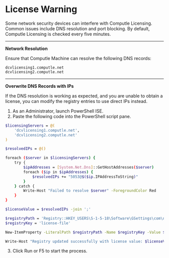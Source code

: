 # License Warning

Some network security devices can interfere with Computle Licensing. Common issues include DNS resolution and port blocking. By default, Computle Licensing is checked every five minutes.&#x20;

***

**Network Resolution**

Ensure that Computle Machine can resolve the following DNS records:

```
dcvlicensing1.computle.net
dcvlicensing2.computle.net
```

***

**Overwrite DNS Records with IPs**

If the DNS resolution is working as expected, and you are unable to obtain a license, you can modify the registry entries to use direct IPs instead.&#x20;

1. As an Administrator, launch PowerShell ISE.
2. Paste the following code into the PowerShell script pane.

```sh
$licensingServers = @(
    'dcvlicensing1.computle.net',
    'dcvlicensing2.computle.net'
)

$resolvedIPs = @()

foreach ($server in $licensingServers) {
    try {
        $ipAddresses = [System.Net.Dns]::GetHostAddresses($server)
        foreach ($ip in $ipAddresses) {
            $resolvedIPs += "5053@$($ip.IPAddressToString)"
        }
    } catch {
        Write-Host "Failed to resolve $server" -ForegroundColor Red
    }
}

$licenseValue = $resolvedIPs -join ';'

$registryPath = 'Registry::HKEY_USERS\S-1-5-18\Software\GSettings\com\nicesoftware\dcv\license'
$registryKey = 'license-file'

New-ItemProperty -LiteralPath $registryPath -Name $registryKey -Value $licenseValue -PropertyType String -Force -ErrorAction SilentlyContinue

Write-Host "Registry updated successfully with license value: $licenseValue" -ForegroundColor Green
```

3. Click Run or F5 to start the process.&#x20;
